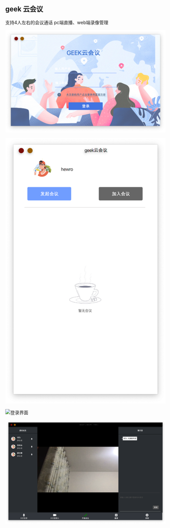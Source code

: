 ## geek 云会议

支持4人左右的会议通话
pc端直播、web端录像管理



![登录界面](./doc/media/login.png)



![登录界面](./doc/media/user.png)

![登录界面](./doc/media/user2.png)


![登录界面](./doc/media/host.png)